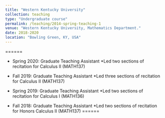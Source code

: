 ```yaml
---
title: "Western Kentucky University"
collection: teaching
type: "Undergraduate course"
permalink: /teaching/2014-spring-teaching-1
venue: "Western Kentucky University, Mathematics Department."
date: 2018-2020
location: "Bowling Green, KY, USA"
---
```


======
* Spring 2020: Graduate Teaching Assistant
   *Led two sections of recitation for Calculus II (MATH137)
  
* Fall 2019: Graduate Teaching Assistant
   *Led three sections of recitation for Calculus II (MATH137)

* Spring 2019: Graduate Teaching Assistant
   *Led two sections of recitation for Calculus I (MATH136)

* Fall 2018: Graduate Teaching Assistant
   *Led two sections of recitation for Honors Calculus II (MATH137)
======

